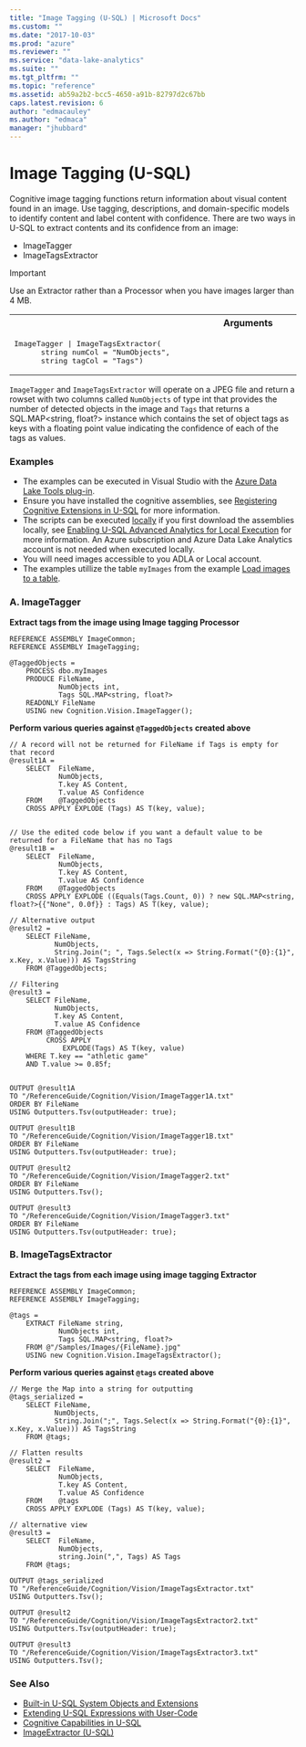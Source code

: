 ```yaml
---
title: "Image Tagging (U-SQL) | Microsoft Docs"
ms.custom: ""
ms.date: "2017-10-03"
ms.prod: "azure"
ms.reviewer: ""
ms.service: "data-lake-analytics"
ms.suite: ""
ms.tgt_pltfrm: ""
ms.topic: "reference"
ms.assetid: ab59a2b2-bcc5-4650-a91b-82797d2c67bb
caps.latest.revision: 6
author: "edmacauley"
ms.author: "edmaca"
manager: "jhubbard"
---
```

# Image Tagging (U-SQL)
Cognitive image tagging functions return information about visual content found in an image.  Use tagging, descriptions, and domain-specific models to identify content and label content with confidence. There are two ways in U-SQL to extract contents and its confidence from an image:
* ImageTagger
* ImageTagsExtractor

> [!IMPORTANT]
> Use an Extractor rather than a Processor when you have images larger than 4 MB.

<table><th>Arguments</th><tr><td><pre>
ImageTagger | ImageTagsExtractor(                                                                        
      string numCol = "NumObjects", 
      string tagCol = "Tags")  
</pre></td></tr></table>

`ImageTagger` and `ImageTagsExtractor` will operate on a JPEG file and return a rowset with two columns called `NumObjects` of type int that provides the number of detected objects in the image and `Tags` that returns a SQL.MAP\<string, float?> instance which contains the set of object tags as keys with a floating point value indicating the confidence of each of the tags as values.


### Examples
- The examples can be executed in Visual Studio with the [Azure Data Lake Tools plug-in](https://www.microsoft.com/download/details.aspx?id=49504).  
- Ensure you have installed the cognitive assemblies, see [Registering Cognitive Extensions in U-SQL](../USQL/cognitive-capabilities-in-u-sql.md#registeringExtensions) for more information.
- The scripts can be executed [locally](https://docs.microsoft.com/azure/data-lake-analytics/data-lake-analytics-data-lake-tools-get-started#run-u-sql-locally) if you first download the assemblies locally, see [Enabling U-SQL Advanced Analytics for Local Execution](https://blogs.msdn.microsoft.com/azuredatalake/2017/02/20/enabling-u-sql-advanced-analytics-for-local-execution/) for more information.
An Azure subscription and Azure Data Lake Analytics account is not needed when executed locally.
- You will need images accessible to you ADLA or Local account.
- The examples utillize the table `myImages` from the example [Load images to a table](../USQL/imageextractor-u-sql.md#loadImages).

### A.	ImageTagger
**Extract tags from the image using Image tagging Processor**
```
REFERENCE ASSEMBLY ImageCommon; 
REFERENCE ASSEMBLY ImageTagging;

@TaggedObjects =
    PROCESS dbo.myImages    
    PRODUCE FileName,
            NumObjects int,
            Tags SQL.MAP<string, float?>
    READONLY FileName
    USING new Cognition.Vision.ImageTagger();
```

**Perform various queries against `@TaggedObjects` created above**
```
// A record will not be returned for FileName if Tags is empty for that record
@result1A = 
    SELECT  FileName,
            NumObjects,
            T.key AS Content,
            T.value AS Confidence
    FROM    @TaggedObjects
    CROSS APPLY EXPLODE (Tags) AS T(key, value);


// Use the edited code below if you want a default value to be returned for a FileName that has no Tags
@result1B = 
    SELECT  FileName,
            NumObjects,
            T.key AS Content,
            T.value AS Confidence
    FROM    @TaggedObjects
    CROSS APPLY EXPLODE ((Equals(Tags.Count, 0)) ? new SQL.MAP<string, float?>{{"None", 0.0f}} : Tags) AS T(key, value);

// Alternative output
@result2 =
    SELECT FileName,
           NumObjects,
           String.Join("; ", Tags.Select(x => String.Format("{0}:{1}", x.Key, x.Value))) AS TagsString
    FROM @TaggedObjects;

// Filtering
@result3 =
    SELECT FileName,
           NumObjects,
           T.key AS Content,
           T.value AS Confidence
    FROM @TaggedObjects
         CROSS APPLY
             EXPLODE(Tags) AS T(key, value)
    WHERE T.key == "athletic game" 
    AND T.value >= 0.85f;


OUTPUT @result1A
TO "/ReferenceGuide/Cognition/Vision/ImageTagger1A.txt"
ORDER BY FileName
USING Outputters.Tsv(outputHeader: true);

OUTPUT @result1B
TO "/ReferenceGuide/Cognition/Vision/ImageTagger1B.txt"
ORDER BY FileName
USING Outputters.Tsv(outputHeader: true);

OUTPUT @result2
TO "/ReferenceGuide/Cognition/Vision/ImageTagger2.txt"
ORDER BY FileName
USING Outputters.Tsv();

OUTPUT @result3
TO "/ReferenceGuide/Cognition/Vision/ImageTagger3.txt"
ORDER BY FileName
USING Outputters.Tsv(outputHeader: true);
```

### B.	ImageTagsExtractor
**Extract the tags from each image using image tagging Extractor**
```
REFERENCE ASSEMBLY ImageCommon;   
REFERENCE ASSEMBLY ImageTagging;

@tags =
    EXTRACT FileName string, 
            NumObjects int,
            Tags SQL.MAP<string, float?>
    FROM @"/Samples/Images/{FileName}.jpg"
    USING new Cognition.Vision.ImageTagsExtractor();
```

**Perform various queries against `@tags` created above**
```
// Merge the Map into a string for outputting
@tags_serialized =
    SELECT FileName,
           NumObjects,
           String.Join(";", Tags.Select(x => String.Format("{0}:{1}", x.Key, x.Value))) AS TagsString
    FROM @tags;

// Flatten results
@result2 = 
    SELECT  FileName,
            NumObjects,
            T.key AS Content,
            T.value AS Confidence
    FROM    @tags
    CROSS APPLY EXPLODE (Tags) AS T(key, value);

// alternative view
@result3 =
    SELECT  FileName,
            NumObjects,
            string.Join(",", Tags) AS Tags
    FROM @tags;

OUTPUT @tags_serialized
TO "/ReferenceGuide/Cognition/Vision/ImageTagsExtractor.txt"
USING Outputters.Tsv();

OUTPUT @result2
TO "/ReferenceGuide/Cognition/Vision/ImageTagsExtractor2.txt"
USING Outputters.Tsv(outputHeader: true);

OUTPUT @result3
TO "/ReferenceGuide/Cognition/Vision/ImageTagsExtractor3.txt"
USING Outputters.Tsv();
```

### See Also
* [Built-in U-SQL System Objects and Extensions](../USQL/built-in-u-sql-system-objects-and-extensions.md)
* [Extending U-SQL Expressions with User-Code](../USQL/extending-u-sql-expressions-with-user-code.md)
* [Cognitive Capabilities in U-SQL](../USQL/cognitive-capabilities-in-u-sql.md)
* [ImageExtractor (U-SQL)](../USQL/imageextractor-u-sql.md)


